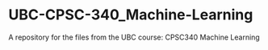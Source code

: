# UBC-CPSC-340_Machine-Learning
A repository for the files from the UBC course: CPSC340 Machine Learning
